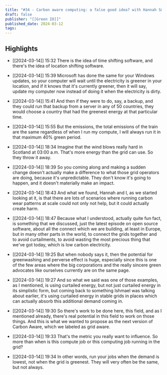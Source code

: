 ```yaml
---
title: "#34 - Carbon aware computing: a false good idea? with Hannah Smith and Ismaël Velasco"
draft: false
publisher: "[[Green IO]]"
published_date: 2024-03-12
tags:
---
```



## Highlights
* [[2024-03-14]] 15:32  There is the idea of time shifting software, and there's the idea of location shifting software.

* [[2024-03-14]] 15:39  Microsoft has done the same for your Windows updates, so your computer will wait until the electricity is greener in your location, and if it knows that it's currently greener, then it will say, update my computer now instead of doing it when the electricity is dirty.

* [[2024-03-14]] 15:41  And then if they were to do, say, a backup, and they could run that backup from a server in any of 50 countries, they would choose a country that had the greenest energy at that particular time.

* [[2024-03-14]] 15:55  But the emissions, the total emissions of the train are the same regardless of when I run my compute, I will always run it in that maximum 40% green period.

* [[2024-03-14]] 18:34  Imagine that the wind blows really hard in Scotland at 03:00 a.m. That's more energy than the grid can use. So they throw it away.

* [[2024-03-14]] 18:39  So you coming along and making a sudden change doesn't actually make a difference to what those grid operators are doing, because it's unpredictable. They don't know it's going to happen, and it doesn't materially make an impact.

* [[2024-03-14]] 18:43  And what we found, Hannah and I, as we started looking at it, is that there are lots of scenarios where running carbon wear patterns at scale could not only not help, but it could actually create harm.

* [[2024-03-14]] 18:47  Because what I understood, actually quite fun fact, is something that we discussed, just the latest episode on open source software, about all the connect which we are building, at least in Europe, but in many other parts in the world, to connect the grids together and to avoid curtailments, to avoid wasting the most precious thing that we've got today, which is low carbon electricity.

* [[2024-03-14]] 19:25  But when nobody says it, then the potential for greenwashing and perverse effect is huge, especially since this is one of the few areas where the big corporations and the really sincere green advocates like ourselves currently are on the same page.

* [[2024-03-14]] 19:27  And so what we said was one of those examples, as I mentioned, is using curtailed energy, but not just curtailed energy in its simplistic form, but coming back to something Ishmael was talking about earlier, it's using curtailed energy in stable grids in places which can actually absorb this additional demand coming in.

* [[2024-03-14]] 19:30  So there's work to be done here, this field, and as I mentioned already, there's real potential in this field to work on those things. And this is what we wanted to propose as the next version of Carbon Aware, which we labeled as grid aware.

* [[2024-03-14]] 19:33  That's the metric you really want to influence. So more than when is this compute job or this computing job running in the grid?

* [[2024-03-14]] 19:34  In other words, run your jobs when the demand is lowest, not when the grid is greenest. They will very often be the same, but not always.

